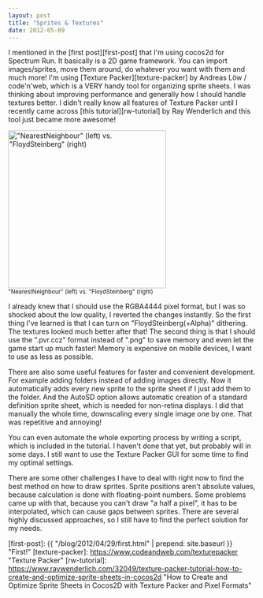 ```yaml
---
layout: post
title: "Sprites & Textures"
date: 2012-05-09
---
```

I mentioned in the [first post][first-post] that I'm using cocos2d for Spectrum Run. It basically is a 2D game framework. You can import images/sprites, move them around, do whatever you want with them and much more! I'm using [Texture Packer][texture-packer] by Andreas Löw / code'n'web, which is a VERY handy tool for organizing sprite sheets. I was thinking about improving performance and generally how I should handle textures better. I didn't really know all features of Texture Packer until I recently came across [this tutorial][rw-tutorial] by Ray Wenderlich and this tool just became more awesome!

<div class="thumbnail thumbnail-right">
  <img width="320px" src="{{ "/assets/2012-05-09-dithering-comparison.png" | prepend: site.baseurl }}" alt="&quot;NearestNeighbour&quot; (left) vs. &quot;FloydSteinberg&quot; (right)" class="img-responsive"/>
  <div class="caption">
    <small>&quot;NearestNeighbour&quot; (left) vs. &quot;FloydSteinberg&quot; (right)</small>
  </div>
</div>

I already knew that I should use the RGBA4444 pixel format, but I was so shocked about the low quality, I reverted the changes instantly. So the first thing I've learned is that I can turn on "FloydSteinberg(+Alpha)" dithering. The textures looked much better after that! The second thing is that I should use the ".pvr.ccz" format instead of ".png" to save memory and even let the game start up much faster! Memory is expensive on mobile devices, I want to use as less as possible.

There are also some useful features for faster and convenient development. For example adding folders instead of adding images directly. Now it automatically adds every new sprite to the sprite sheet if I just add them to the folder. And the AutoSD option allows automatic creation of a standard definition sprite sheet, which is needed for non-retina displays. I did that manually the whole time, downscaling every single image one by one. That was repetitive and annoying!

You can even automate the whole exporting process by writing a script, which is included in the tutorial. I haven't done that yet, but probably will in some days. I still want to use the Texture Packer GUI for some time to find my optimal settings.

There are some other challenges I have to deal with right now to find the best method on how to draw sprites. Sprite positions aren't absolute values, because calculation is done with floating-point numbers. Some problems came up with that, because you can't draw "a half a pixel", it has to be interpolated, which can cause gaps between sprites. There are several highly discussed approaches, so I still have to find the perfect solution for my needs.

[first-post]: {{ "/blog/2012/04/29/first.html" | prepend: site.baseurl }} "First!"
[texture-packer]: https://www.codeandweb.com/texturepacker "Texture Packer"
[rw-tutorial]: https://www.raywenderlich.com/32049/texture-packer-tutorial-how-to-create-and-optimize-sprite-sheets-in-cocos2d "How to Create and Optimize Sprite Sheets in Cocos2D with Texture Packer and Pixel Formats"
